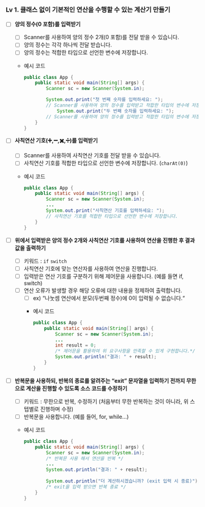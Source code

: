 ### Lv 1. 클래스 없이 기본적인 연산을 수행할 수 있는 계산기 만들기

- [ ]  **양의 정수(0 포함)를 입력받기**
    - [ ]  Scanner를 사용하여 양의 정수 2개(0 포함)를 전달 받을 수 있습니다.
    - [ ]  양의 정수는 각각 하나씩 전달 받습니다.
    - [ ]  양의 정수는 적합한 타입으로 선언한 변수에 저장합니다.
    - 예시 코드
        
        ```java
        public class App {
            public static void main(String[] args) {
                Scanner sc = new Scanner(System.in);
        
                System.out.print("첫 번째 숫자를 입력하세요: ");
                // Scanner를 사용하여 양의 정수를 입력받고 적합한 타입의 변수에 저장합니다.
        		    System.out.print("두 번째 숫자를 입력하세요: ");
                // Scanner를 사용하여 양의 정수를 입력받고 적합한 타입의 변수에 저장합니다.
            }
        }
        ```
        
- [ ]  **사칙연산 기호(➕,➖,✖️,➗)를 입력받기**
    - [ ]  Scanner를 사용하여 사칙연산 기호를 전달 받을 수 있습니다.
    - [ ]  사칙연산 기호를 적합한 타입으로 선언한 변수에 저장합니다. (`charAt(0)`)
    - 예시 코드
        
        ```java
        public class App {
            public static void main(String[] args) {
                Scanner sc = new Scanner(System.in);
                ...
                System.out.print("사칙연산 기호를 입력하세요: ");
                // 사칙연산 기호를 적합한 타입으로 선언한 변수에 저장합니다. 
            }
        }
        ```
        
- [ ]  **위에서 입력받은 양의 정수 2개와 사칙연산 기호를 사용하여 연산을 진행한 후 결과값을 출력하기**
    - [ ]  키워드 : `if` `switch`
    - [ ]  사칙연산 기호에 맞는 연산자를 사용하여 연산을 진행합니다.
    - [ ]  입력받은 연산 기호를 구분하기 위해 제어문을 사용합니다. (예를 들면 if, switch)
    - [ ]  연산 오류가 발생할 경우 해당 오류에 대한 내용을 정제하여 출력합니다.
        - [ ]  ex) “나눗셈 연산에서 분모(두번째 정수)에 0이 입력될 수 없습니다.“
        - 예시 코드
            
            ```java
            public class App {
                public static void main(String[] args) {
                    Scanner sc = new Scanner(System.in);
                    ...
                    int result = 0;
                    /* 제어문을 활용하여 위 요구사항을 만족할 수 있게 구현합니다.*/
                    System.out.println("결과: " + result);
                }
            }
            ```
            
- [ ]  **반복문을 사용하되, 반복의 종료를 알려주는 “exit” 문자열을 입력하기 전까지 무한으로 계산을 진행할 수 있도록 소스 코드를 수정하기**
    - [ ]  키워드 : 무한으로 반복, 수정하기 (처음부터 무한 반복하는 것이 아니라, 위 스텝별로 진행하며 수정)
    - [ ]  반복문을 사용합니다. (예를 들어, for, while…)
    - 예시 코드
        
        ```java
        public class App {
            public static void main(String[] args) {
                Scanner sc = new Scanner(System.in);
                /* 반복문 사용 해서 연산을 반복 */
                ...
                System.out.println("결과: " + result);
                
                System.out.println("더 계산하시겠습니까? (exit 입력 시 종료)");
                /* exit을 입력 받으면 반복 종료 */
            }
        }
        ```
